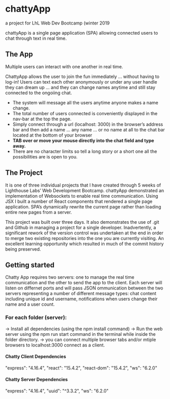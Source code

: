 # chattyApp
a project for LhL Web Dev Bootcamp (winter 2019

chattyApp is a single page application (SPA) allowing connected users to chat through text in real time. 

## The App
Multiple users can interact with one another in real time. 

ChattyApp allows the user to join the fun immediately ... without having to log-in! 
Users can text each other anonymously or under any user handle they can dream up …
and they can change names anytime and still stay connected to the ongoiing chat.
* The system will message all the users anytime anyone makes a name change.
* The total number of users connected is conveniently displayed in the nav-bar at the top the page.
* Simply connect through a url (localhost: 3000) in the browser’s address bar and then add a name … 
  any name … or no name at all to the chat bar located at the bottom of your browser
* **TAB over or move your mouse directly into the chat field and type away.**
* There are no character limits so tell a long story or a short one all the possibilities are is open to you.

## The Project
It is one of three individual projects that I have created through 5 weeks of Lighthouse Labs’ Web Development Bootcamp.
chattyApp demonstrated an implementation of Websockets to enable real time communication.
Using  JSX I built a number of React components that rendered a single page application.
SPA’s dynamically rewrite the current page rather than loading entire new pages from a server.

This project was built over three days. It also demonstrates the use of .git and Github in managing a project for a single developer. Inadvertently, a significant rework of the version control was undertaken at the end in order to merge two existing repositories into the one you are currently visiting. An excellent learning opportunity which resulted in much of the commit history being preserved.

## Getting started
Chatty App requires two servers: one to manage the real time communication and the other to send the app to the client.
Each server will listen on differnet ports and will pass JSON ommunication between the two servers representing a number of different message types: chat content including unique id and username, notifications when users change their name and a user count.

### For each folder (server):
 
-> Install all dependencies (using the npm install command)
-> Run the web server using the npm run start command in the terminal while inside the folder directory.
-> you can connect multiple browser tabs and/or mtiple browsers to localhost:3000 connect as a client.

#### Chatty Client Dependencies

   "express": "4.16.4",
   "react": "15.4.2",
   "react-dom": "15.4.2",
   "ws": "6.2.0"
    
#### Chatty Server Dependencies

   "express": "4.16.4",
   "uuid": "^3.3.2",
   "ws": "6.2.0"






